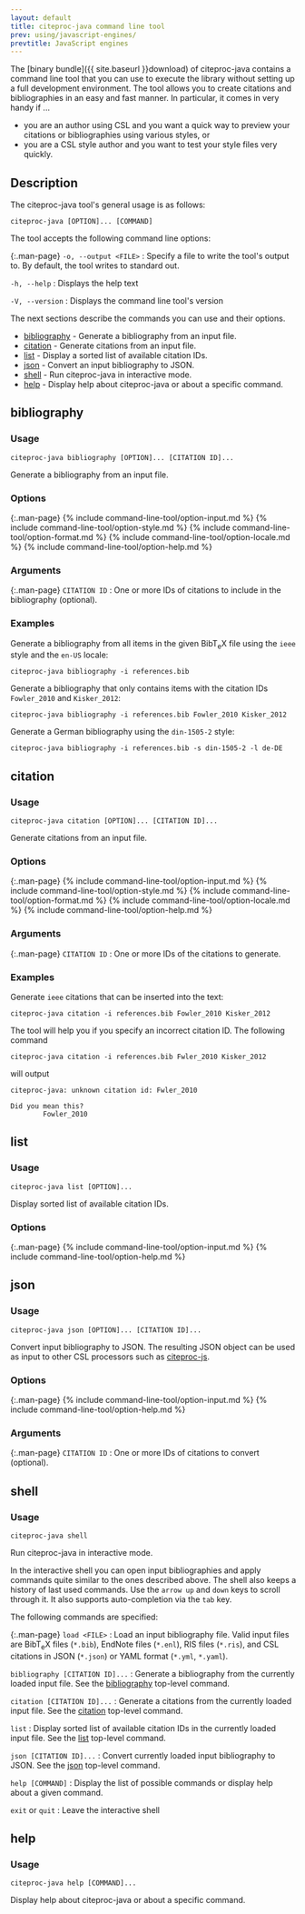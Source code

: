 ```yaml
---
layout: default
title: citeproc-java command line tool
prev: using/javascript-engines/
prevtitle: JavaScript engines
---
```


The [binary bundle]({{ site.baseurl }}download) of citeproc-java
contains a command line tool that you can use to execute the library
without setting up a full development environment. The tool allows you
to create citations and bibliographies in an easy and fast manner. In
particular, it comes in very handy if ...

* you are an author using CSL and you want a quick way to preview your
  citations or bibliographies using various styles, or
* you are a CSL style author and you want to test your style files
  very quickly.

Description
-----------

The citeproc-java tool's general usage is as follows:

    citeproc-java [OPTION]... [COMMAND]

The tool accepts the following command line options:

{:.man-page}
`-o, --output <FILE>`
: Specify a file to write the tool's output to. By default, the tool writes to
  standard out.

`-h, --help`
: Displays the help text

`-V, --version`
: Displays the command line tool's version

The next sections describe the commands you can use and their options.

- [bibliography](#bibliography) - Generate a bibliography from an input file.
- [citation](#citation) - Generate citations from an input file.
- [list](#list) - Display a sorted list of available citation IDs.
- [json](#json) - Convert an input bibliography to JSON.
- [shell](#shell) - Run citeproc-java in interactive mode.
- [help](#help) - Display help about citeproc-java or about a specific command.

bibliography
------------

### Usage

    citeproc-java bibliography [OPTION]... [CITATION ID]...

Generate a bibliography from an input file.

### Options

{:.man-page}
{% include command-line-tool/option-input.md %}
{% include command-line-tool/option-style.md %}
{% include command-line-tool/option-format.md %}
{% include command-line-tool/option-locale.md %}
{% include command-line-tool/option-help.md %}

### Arguments

{:.man-page}
`CITATION ID`
: One or more IDs of citations to include in the bibliography (optional).

### Examples

Generate a bibliography from all items in the given
Bib<span class="tex">T<sub>e</sub>X</span> file using the `ieee` style
and the `en-US` locale:

    citeproc-java bibliography -i references.bib

Generate a bibliography that only contains items with the citation
IDs `Fowler_2010` and `Kisker_2012`:

    citeproc-java bibliography -i references.bib Fowler_2010 Kisker_2012

Generate a German bibliography using the `din-1505-2` style:

    citeproc-java bibliography -i references.bib -s din-1505-2 -l de-DE

citation
--------

### Usage

    citeproc-java citation [OPTION]... [CITATION ID]...

Generate citations from an input file.

### Options

{:.man-page}
{% include command-line-tool/option-input.md %}
{% include command-line-tool/option-style.md %}
{% include command-line-tool/option-format.md %}
{% include command-line-tool/option-locale.md %}
{% include command-line-tool/option-help.md %}

### Arguments

{:.man-page}
`CITATION ID`
: One or more IDs of the citations to generate.

### Examples

Generate `ieee` citations that can be inserted into the text:

    citeproc-java citation -i references.bib Fowler_2010 Kisker_2012

The tool will help you if you specify an incorrect citation ID. The
following command

    citeproc-java citation -i references.bib Fwler_2010 Kisker_2012

will output

    citeproc-java: unknown citation id: Fwler_2010

    Did you mean this?
            Fowler_2010

list
----

### Usage

    citeproc-java list [OPTION]...

Display sorted list of available citation IDs.

### Options

{:.man-page}
{% include command-line-tool/option-input.md %}
{% include command-line-tool/option-help.md %}

json
----

### Usage

    citeproc-java json [OPTION]... [CITATION ID]...

Convert input bibliography to JSON. The resulting JSON object can be used as
input to other CSL processors such as [citeproc-js](https://github.com/Juris-M/citeproc-js).

### Options

{:.man-page}
{% include command-line-tool/option-input.md %}
{% include command-line-tool/option-help.md %}

### Arguments

{:.man-page}
`CITATION ID`
: One or more IDs of citations to convert (optional).

shell
-----

### Usage

    citeproc-java shell

Run citeproc-java in interactive mode.

In the interactive shell you can open input bibliographies and apply commands
quite similar to the ones described above. The shell also keeps a history of
last used commands. Use the `arrow up` and `down` keys to scroll through it.
It also supports auto-completion via the `tab` key.

The following commands are specified:

{:.man-page}
`load <FILE>`
: Load an input bibliography file. Valid input files are
  Bib<span class="tex">T<sub>e</sub>X</span> files (`*.bib`), EndNote files
  (`*.enl`), RIS files (`*.ris`), and CSL citations in JSON (`*.json`) or
  YAML format (`*.yml`, `*.yaml`).

`bibliography [CITATION ID]...`
: Generate a bibliography from the currently loaded input file. See the
  [bibliography](#bibliography) top-level command.

`citation [CITATION ID]...`
: Generate a citations from the currently loaded input file. See the
  [citation](#citation) top-level command.

`list`
: Display sorted list of available citation IDs in the currently loaded
  input file. See the [list](#list) top-level command.

`json [CITATION ID]...`
: Convert currently loaded input bibliography to JSON. See the
  [json](#json) top-level command.

`help [COMMAND]`
: Display the list of possible commands or display help about a given command.

`exit` or `quit`
: Leave the interactive shell

help
----

### Usage

    citeproc-java help [COMMAND]...

Display help about citeproc-java or about a specific command.
